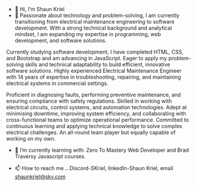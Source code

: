 - 👋 Hi, I’m Shaun Kriel 
- 👀 Passionate about technology and problem-solving, I am currently transitioning
from electrical maintenance engineering to software development. With a
strong technical background and analytical mindset, I am expanding my
expertise in programming, web development, and software solutions.

Currently studying software development, I have completed HTML, CSS, and Bootstrap
and am advancing in JavaScript. Eager to apply my problem-solving skills and
technical adaptability to build efficient, innovative software solutions.
Highly experienced Electrical Maintenance Engineer with 14 years of expertise
in troubleshooting, repairing, and maintaining electrical systems in commercial
settings. 

Proficient in diagnosing faults, performing preventive maintenance,
and ensuring compliance with safety regulations. Skilled in working with
electrical circuits, control systems, and automation technologies. Adept at
minimising downtime, improving system efficiency, and collaborating with
cross-functional teams to optimize operational performance. Committed to
continuous learning and applying technical knowledge to solve complex
electrical challenges. An all-round team player but equally capable of working on my own.

- 🌱 I’m currently learning with: Zero To Mastery Web Developer and Brad Traversy Javascript courses.

- 📫 How to reach me ...Discord-SKriel, linkedIn-Shaun Kriel, email shaunkriel@sky.com


<!---
ShaunK79/ShaunK79 is a ✨ special ✨ repository because its `README.md` (this file) appears on your GitHub profile.
You can click the Preview link to take a look at your changes.
--->
